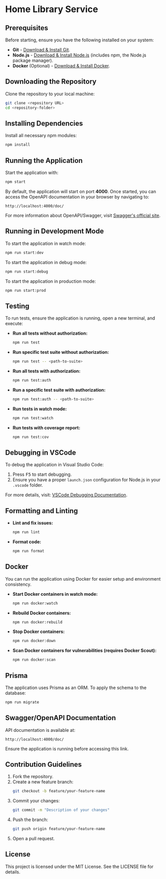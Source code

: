 # Home Library Service

## Prerequisites

Before starting, ensure you have the following installed on your system:

- **Git** - [Download & Install Git](https://git-scm.com/downloads).
- **Node.js** - [Download & Install Node.js](https://nodejs.org/en/download/) (includes npm, the Node.js package manager).
- **Docker** (Optional) - [Download & Install Docker](https://www.docker.com/products/docker-desktop).

## Downloading the Repository

Clone the repository to your local machine:

```bash
git clone <repository URL>
cd <repository-folder>
```

## Installing Dependencies

Install all necessary npm modules:

```bash
npm install
```

## Running the Application

Start the application with:

```bash
npm start
```

By default, the application will start on port **4000**. Once started, you can access the OpenAPI documentation in your browser by navigating to:

```
http://localhost:4000/doc/
```

For more information about OpenAPI/Swagger, visit [Swagger's official site](https://swagger.io/).

## Running in Development Mode

To start the application in watch mode:

```bash
npm run start:dev
```

To start the application in debug mode:

```bash
npm run start:debug
```

To start the application in production mode:

```bash
npm run start:prod
```

## Testing

To run tests, ensure the application is running, open a new terminal, and execute:

- **Run all tests without authorization:**

  ```bash
  npm run test
  ```

- **Run specific test suite without authorization:**

  ```bash
  npm run test -- <path-to-suite>
  ```

- **Run all tests with authorization:**

  ```bash
  npm run test:auth
  ```

- **Run a specific test suite with authorization:**

  ```bash
  npm run test:auth -- <path-to-suite>
  ```

- **Run tests in watch mode:**

  ```bash
  npm run test:watch
  ```

- **Run tests with coverage report:**
  ```bash
  npm run test:cov
  ```

## Debugging in VSCode

To debug the application in Visual Studio Code:

1. Press <kbd>F5</kbd> to start debugging.
2. Ensure you have a proper `launch.json` configuration for Node.js in your `.vscode` folder.

For more details, visit: [VSCode Debugging Documentation](https://code.visualstudio.com/docs/editor/debugging).

## Formatting and Linting

- **Lint and fix issues:**

  ```bash
  npm run lint
  ```

- **Format code:**
  ```bash
  npm run format
  ```

## Docker

You can run the application using Docker for easier setup and environment consistency.

- **Start Docker containers in watch mode:**

  ```bash
  npm run docker:watch
  ```

- **Rebuild Docker containers:**

  ```bash
  npm run docker:rebuild
  ```

- **Stop Docker containers:**

  ```bash
  npm run docker:down
  ```

- **Scan Docker containers for vulnerabilities (requires Docker Scout):**
  ```bash
  npm run docker:scan
  ```

## Prisma

The application uses Prisma as an ORM. To apply the schema to the database:

```bash
npm run migrate
```

## Swagger/OpenAPI Documentation

API documentation is available at:

```
http://localhost:4000/doc/
```

Ensure the application is running before accessing this link.

## Contribution Guidelines

1. Fork the repository.
2. Create a new feature branch:
   ```bash
   git checkout -b feature/your-feature-name
   ```
3. Commit your changes:
   ```bash
   git commit -m "Description of your changes"
   ```
4. Push the branch:
   ```bash
   git push origin feature/your-feature-name
   ```
5. Open a pull request.

## License

This project is licensed under the MIT License. See the LICENSE file for details.

